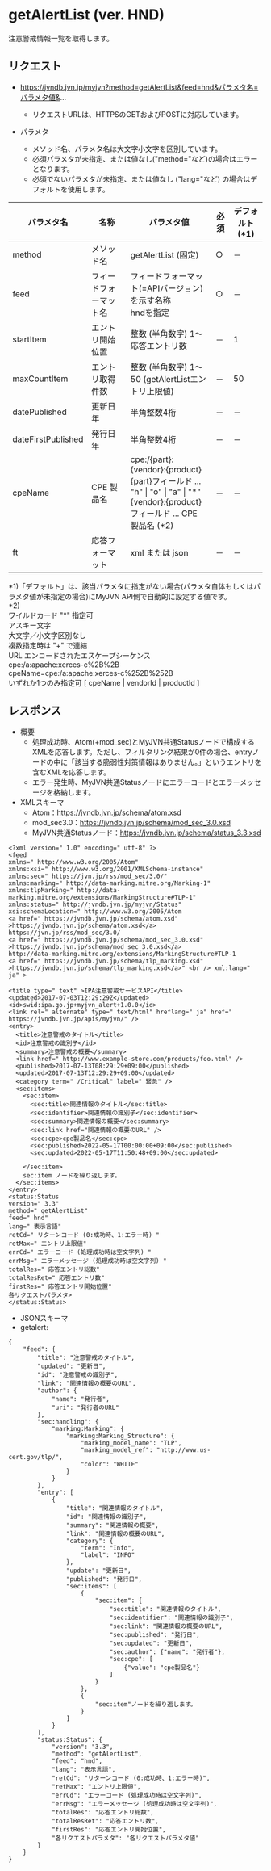 # getAlertList (ver. HND)
注意警戒情報一覧を取得します。

## リクエスト
* https://jvndb.jvn.jp/myjvn?method=getAlertList&feed=hnd&パラメタ名=パラメタ値&...
  * リクエストURLは、HTTPSのGETおよびPOSTに対応しています。

* パラメタ
  * メソッド名、パラメタ名は大文字小文字を区別しています。
  * 必須パラメタが未指定、または値なし("method="など)の場合はエラーとなります。
  * 必須でないパラメタが未指定、または値なし ("lang="など) の場合はデフォルトを使用します。

| パラメタ名 | 名称 | パラメタ値 | 必須 | デフォルト(\*1) |
| ---- | ---- | ---- | ---- | ---- | 
| method | メソッド名 | getAlertList (固定) | ○ | － |
| feed | フィードフォーマット名 | フィードフォーマット(=APIバージョン)を示す名称 <br> hndを指定 | ○ | － |
| startItem | エントリ開始位置 | 整数 (半角数字) 1～応答エントリ数 | － | 1 |
| maxCountItem | エントリ取得件数 | 整数 (半角数字) 1～50 (getAlertListエントリ上限値) | － | 50 |
| datePublished | 更新日年 | 半角整数4桁 | － | － |
| dateFirstPublished | 発行日年 | 半角整数4桁 | － | － |
| cpeName | CPE 製品名 | cpe:/{part}:{vendor}:{product} <br> {part}フィールド ... "h" \| "o" \| "a" \| "\*" <br> {vendor}:{product}フィールド ... CPE 製品名 (\*2) | － | － |
| ft | 応答フォーマット | xml または json | － | － |

\*1)「デフォルト」は、該当パラメタに指定がない場合(パラメタ自体もしくはパラメタ値が未指定の場合)にMyJVN API側で自動的に設定する値です。  
\*2)  
ワイルドカード "\*" 指定可  
アスキー文字  
大文字／小文字区別なし  
複数指定時は "+" で連結  
URL エンコードされたエスケープシーケンス  
cpe:/a:apache:xerces-c%2B%2B  
cpeName=cpe:/a:apache:xerces-c%252B%252B  
いずれか1つのみ指定可 [ cpeName | vendorId | productId ]  


## レスポンス
* 概要
  * 処理成功時、Atom(+mod_sec)とMyJVN共通Statusノードで構成するXMLを応答します。ただし、フィルタリング結果が0件の場合、entryノードの中に「該当する脆弱性対策情報はありません。」というエントリを含むXMLを応答します。
  * エラー発生時、MyJVN共通Statusノードにエラーコードとエラーメッセージを格納します。
* XMLスキーマ
  * Atom：https://jvndb.jvn.jp/schema/atom.xsd
  * mod_sec3.0：https://jvndb.jvn.jp/schema/mod_sec_3.0.xsd
  * MyJVN共通Statusノード：https://jvndb.jvn.jp/schema/status_3.3.xsd

```
<?xml version=" 1.0" encoding=" utf-8" ?>
<feed
xmlns=" http://www.w3.org/2005/Atom"
xmlns:xsi=" http://www.w3.org/2001/XMLSchema-instance"
xmlns:sec=" https://jvn.jp/rss/mod_sec/3.0/"
xmlns:marking=" http://data-marking.mitre.org/Marking-1"
xmlns:tlpMarking=" http://data-marking.mitre.org/extensions/MarkingStructure#TLP-1"
xmlns:status=" http://jvndb.jvn.jp/myjvn/Status"
xsi:schemaLocation=" http://www.w3.org/2005/Atom
<a href=" https://jvndb.jvn.jp/schema/atom.xsd" >https://jvndb.jvn.jp/schema/atom.xsd</a>
https://jvn.jp/rss/mod_sec/3.0/
<a href=" https://jvndb.jvn.jp/schema/mod_sec_3.0.xsd" >https://jvndb.jvn.jp/schema/mod_sec_3.0.xsd</a>
http://data-marking.mitre.org/extensions/MarkingStructure#TLP-1
<a href=" https://jvndb.jvn.jp/schema/tlp_marking.xsd" >https://jvndb.jvn.jp/schema/tlp_marking.xsd</a>" <br /> xml:lang=" ja" >

<title type=" text" >IPA注意警戒サービスAPI</title>
<updated>2017-07-03T12:29:29Z</updated>
<id>swid:ipa.go.jp+myjvn_alert+1.0.0</id>
<link rel=" alternate" type=" text/html" hreflang=" ja" href=" https://jvndb.jvn.jp/apis/myjvn/" />
<entry>
  <title>注意警戒のタイトル</title>
  <id>注意警戒の識別子</id>
  <summary>注意警戒の概要</summary>
  <link href=" http://www.example-store.com/products/foo.html" />
  <published>2017-07-13T08:29:29+09:00</published>
  <updated>2017-07-13T12:29:29+09:00</updated>
  <category term=" /Critical" label=" 緊急" />
  <sec:items>
    <sec:item>
      <sec:title>関連情報のタイトル</sec:title>
      <sec:identifier>関連情報の識別子</sec:identifier>
      <sec:summary>関連情報の概要</sec:summary>
      <sec:link href="関連情報の概要のURL" />
      <sec:cpe>cpe製品名</sec:cpe>
      <sec:published>2022-05-17T00:00:00+09:00</sec:published>
      <sec:updated>2022-05-17T11:50:48+09:00</sec:updated>

    </sec:item>
    sec:item ノードを繰り返します。
  </sec:items>
</entry>
<status:Status
version=" 3.3"
method=" getAlertList"
feed=" hnd"
lang=" 表示言語"
retCd=" リターンコード (0:成功時、1:エラー時) "
retMax=" エントリ上限値"
errCd=" エラーコード (処理成功時は空文字列) "
errMsg=" エラーメッセージ (処理成功時は空文字列) "
totalRes=" 応答エントリ総数"
totalResRet=" 応答エントリ数"
firstRes=" 応答エントリ開始位置"
各リクエストパラメタ>
</status:Status>
```

* JSONスキーマ
 * getalert: 

```
{
    "feed": {
        "title": "注意警戒のタイトル",
        "updated": "更新日",
        "id": "注意警戒の識別子",
        "link": "関連情報の概要のURL",
        "author": {
            "name": "発行者",
            "uri": "発行者のURL"
        },
        "sec:handling": {
            "marking:Marking": {
                "marking:Marking_Structure": {
                    "marking_model_name": "TLP",
                    "marking_model_ref": "http://www.us-cert.gov/tlp/",
                    "color": "WHITE"
                }
            }
        },
        "entry": [
            {
                "title": "関連情報のタイトル",
                "id": "関連情報の識別子",
                "summary": "関連情報の概要",
                "link": "関連情報の概要のURL",
                "category": {
                    "term": "Info",
                    "label": "INFO"
                },
                "update": "更新日",
                "published": "発行日",
                "sec:items": [
                    {
                        "sec:item": {
                            "sec:title": "関連情報のタイトル",
                            "sec:identifier": "関連情報の識別子",
                            "sec:link": "関連情報の概要のURL",
                            "sec:published": "発行日",
                            "sec:updated": "更新日",
                            "sec:author": {"name": "発行者"},
                            "sec:cpe": [
                                {"value": "cpe製品名"}
                            ]
                        }
                    },
                    {
                        "sec:item"ノードを繰り返します。
                    }
                ]
            }
        ],
        "status:Status": {
            "version": "3.3",
            "method": "getAlertList",
            "feed": "hnd",
            "lang": "表示言語",
            "retCd": "リターンコード (0:成功時、1:エラー時)",
            "retMax": "エントリ上限値",
            "errCd": "エラーコード (処理成功時は空文字列)",
            "errMsg": "エラーメッセージ (処理成功時は空文字列)",
            "totalRes": "応答エントリ総数",
            "totalResRet": "応答エントリ数",
            "firstRes": "応答エントリ開始位置",
            "各リクエストパラメタ": "各リクエストパラメタ値"
        }
    }
}
```
